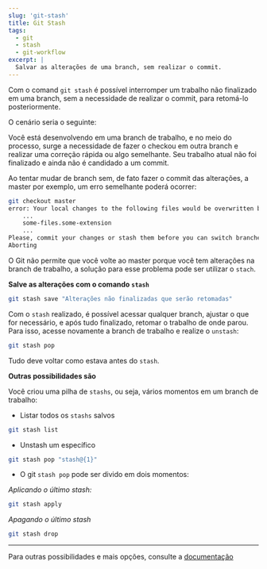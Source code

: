 ```yaml
---
slug: 'git-stash'
title: Git Stash
tags:
  - git
  - stash
  - git-workflow
excerpt: |
  Salvar as alterações de uma branch, sem realizar o commit.
---
```


Com o comand `git stash` é possível interromper um trabalho não finalizado em uma branch, sem a necessidade de realizar o commit, para retomá-lo posteriormente.

O cenário seria o seguinte:

Você está desenvolvendo em uma branch de trabalho, e no meio do processo, surge a necessidade de fazer o checkou em outra branch e realizar uma correção rápida ou algo semelhante. Seu trabalho atual não foi finalizado e ainda não é candidado a um commit.

Ao tentar mudar de branch sem, de fato fazer o commit das alterações, a master por exemplo, um erro semelhante poderá ocorrer:

```bash
git checkout master
error: Your local changes to the following files would be overwritten by checkout:
    ...
    some-files.some-extension
    ...
Please, commit your changes or stash them before you can switch branches.
Aborting
```

O Git não permite que você volte ao master porque você tem alterações na branch de trabalho, a solução para esse problema pode ser utilizar o `stach`.

**Salve as alterações com o comando `stash`**

```bash
git stash save "Alterações não finalizadas que serão retomadas"
```

Com o `stash` realizado, é possível acessar qualquer branch, ajustar o que for necessário, e após tudo finalizado, retomar o trabalho de onde parou. Para isso, acesse novamente a branch de trabalho e realize o `unstash`:

```bash
git stash pop
```

Tudo deve voltar como estava antes do `stash`.

**Outras possibilidades são**

Você criou uma pilha de `stashs`, ou seja, vários momentos em um branch de trabalho:

- Listar todos os `stashs` salvos

```bash
git stash list
```

- Unstash um específico

```bash
git stash pop "stash@{1}"
```

- O git `stash pop` pode ser divido em dois momentos:

_Aplicando o último stash:_

```bash
git stash apply
```

_Apagando o último stash_

```bash
git stash drop
```

---

Para outras possibilidades e mais opções, consulte a [documentação](https://git-scm.com/docs/git-stash)
